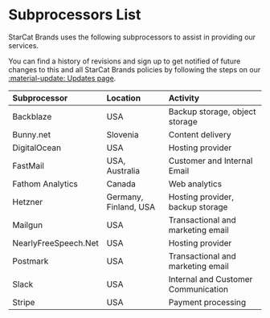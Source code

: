 # Subprocessors List

StarCat Brands uses the following subprocessors to assist in providing our services.

You can find a history of revisions and sign up to get notified of future changes to this and all StarCat Brands policies by following the steps on our [:material-update: Updates page](updates.md).

| Subprocessor | Location | Activity |
| :----------- | :------- | :------- |
| Backblaze | USA | Backup storage, object storage |
| Bunny.net | Slovenia | Content delivery |
| DigitalOcean | USA | Hosting provider |
| FastMail | USA, Australia | Customer and Internal Email |
| Fathom Analytics | Canada | Web analytics |
| Hetzner | Germany, Finland, USA | Hosting provider, backup storage |
| Mailgun | USA | Transactional and marketing email |
| NearlyFreeSpeech.Net | USA | Hosting provider |
| Postmark | USA | Transactional and marketing email |
| Slack | USA | Internal and Customer Communication |
| Stripe | USA | Payment processing |